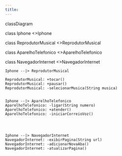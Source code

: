 ```yaml
---
title: 
---
```

classDiagram


class Iphone
<<Class>>Iphone
   
class ReprodutorMusical
<<Interface>>ReprodutorMusical

class AparelhoTelefonico
<<Interface>>AparelhoTelefonico

class NavegadorInternet
<<Interface>>NavegadorInternet

    Iphone --|> ReprodutorMusical

    ReprodutorMusical: +tocar() 
    ReprodutorMusical: +pausar()
    ReprodutorMusical: -selecionarMusica(String musica)


    Iphone --|> AparelhoTelefonico
    AparelhoTelefonico: -ligar(String numero) 
    AparelhoTelefonico: +atender() 
    AparelhoTelefonico: -iniciarCorreioVoz() 




    Iphone --|> NavegadorInternet
    NavegadorInternet: -exibirPagina(String url) 
    NavegadorInternet: -adicionarNovaAba() 
    NavegadorInternet: -atualizarPagina() 

    
